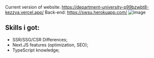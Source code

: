 Current version of website: https://department-university-p99bzwbt8-kezzya.vercel.app/
Back-end: https://swsu.herokuapp.com/
![image](https://user-images.githubusercontent.com/42649735/181011089-73cbeaa9-3d3f-4fdd-b9de-b7986ea853f7.png)

## Skills i got:

- SSR/SSG/CSR Differences;
- Next.JS features (optimization, SEO);
- TypeScript knowledge;
